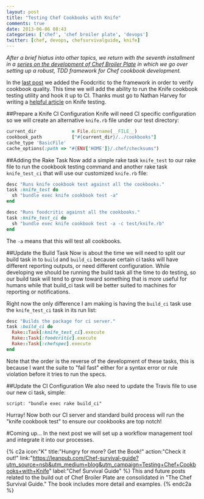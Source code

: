 ```yaml
---
layout: post
title: "Testing Chef Cookbooks with Knife"
comments: true
date: 2013-06-06 08:43
categories: ['chef', 'chef broiler plate', 'devops']
twitter: [chef, devops, chefsurvivalguide, knife]
---
```


*After a brief hiatus into other topics, we return with the seventh installment in a [series on the development of Chef Broiler Plate](http://neverstopbuilding.net/blog/categories/chef-broiler-plate/) in which we go over setting up a robust, TDD framework for Chef cookbook development.*

In the [last post](http://neverstopbuilding.net/foodcritic/) we added the Foodcritic to the framework in order to verify cookbook quality. This time we will add the ability to run the Knife cookbook testing utility and hook it up to CI. Thanks must go to Nathan Harvey for writing a [helpful article](http://www.nathenharvey.com/blog/2012/07/06/mvt-knife-test-and-travisci) on Knife testing.

##Prepare a Knife CI Configuration
Knife will need CI specific configuration so we will create an alternative `knife.rb` file under our test directory:

```ruby
current_dir             = File.dirname(__FILE__)
cookbook_path           ["#{current_dir}/../cookbooks"]
cache_type 'BasicFile'
cache_options(:path => "#{ENV['HOME']}/.chef/checksums")
```

##Adding the Rake Task
Now add a simple rake task `knife_test` to our rake file to run the cookbook testing command and another rake task `knife_test_ci` that will use our customized `knife.rb` file:

```ruby
desc "Runs knife cookbook test against all the cookbooks."
task :knife_test do
  sh "bundle exec knife cookbook test -a"
end

desc "Runs foodcritic against all the cookbooks."
task :knife_test_ci do
  sh "bundle exec knife cookbook test -a -c test/knife.rb"
end
```

The `-a` means that this will test all cookbooks.

##Update the Build Task
Now is about the time we will need to split our build task in to `build` and `build_ci` because certain ci tasks will have different reporting outputs, or need different configuration. While developing we should be running the build task all the time to do testing, so our build task will tend to grow toward something that is more useful for humans while that build_ci task will be better suited to machines for reporting or notifications.

Right now the only difference I am making is having the `build_ci` task use the `knife_test_ci` task in its run list:

```ruby
desc "Builds the package for ci server."
task :build_ci do
  Rake::Task[:knife_test_ci].execute
  Rake::Task[:foodcritic].execute
  Rake::Task[:chefspec].execute
end
```

Note that the order is the reverse of the development of these tasks, this is because I want the suite to "fail fast" either for a syntax error or rule violation before it tries to run the specs.

##Update the CI Configuration
We also need to update the Travis file to use our new ci task, simple:

    script: "bundle exec rake build_ci"

Hurray! Now both our CI server and standard build process will run the "knife cookbook test" to ensure our cookbooks are top notch!

#Coming up…
In the next post we will set up a workflow management tool and integrate it into our processes.

{% c2a icon:"K" title:"Hungry for more? Get the Book!" action:"Check it out!" link:"https://leanpub.com/Chef-survival-guide?utm_source=nsb&utm_medium=blog&utm_campaign=Testing+Chef+Cookbooks+with+Knife" label:"Chef Survival Guide" %}
This and future posts related to the build out of Chef Broiler Plate are  consolidated in "The Chef Survival Guide." The book includes more detail and examples.
{% endc2a %}
